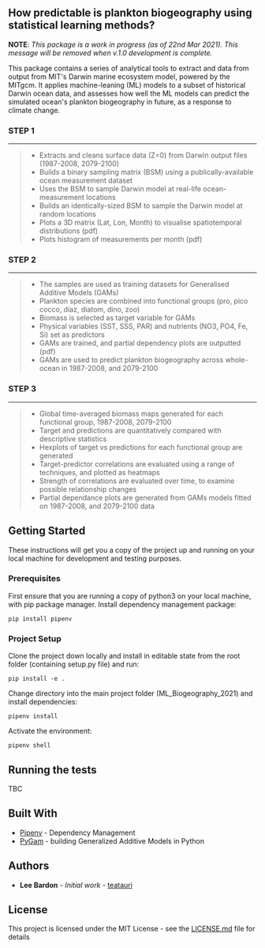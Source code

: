 ## How predictable is plankton biogeography using statistical learning methods?

**NOTE**: _This package is a work in progress (as of 22nd Mar 2021). This message will be removed when v.1.0 development is complete._

This package contains a series of analytical tools to extract and data from output from MIT's Darwin marine ecosystem model, powered by the MITgcm. It applies machine-leaning (ML) models to a subset of historical Darwin ocean data, and assesses how well the ML models can predict the simulated ocean's plankton biogeography in future, as a response to climate change.

### STEP 1
---

> - Extracts and cleans surface data (Z=0) from Darwin output files (1987-2008, 2079-2100)
> - Builds a binary sampling matrix (BSM) using a publically-available ocean measurement dataset
> - Uses the BSM to sample Darwin model at real-life ocean-measurement locations
> - Builds an identically-sized BSM to sample the Darwin model at random locations
> - Plots a 3D matrix (Lat, Lon, Month) to visualise spatiotemporal distributions (pdf)
> - Plots histogram of measurements per month (pdf)

### STEP 2
---

> - The samples are used as training datasets for Generalised Additive Models (GAMs)
> - Plankton species are combined into functional groups (pro, pico cocco, diaz, diatom, dino, zoo)
> - Biomass is selected as target variable for GAMs
> - Physical variables (SST, SSS, PAR) and nutrients (NO3, PO4, Fe, Si) set as predictors
> - GAMs are trained, and partial dependency plots are outputted (pdf)
> - GAMs are used to predict plankton biogeography across whole-ocean in 1987-2008, and 2079-2100

### STEP 3
---

> - Global time-averaged biomass maps generated for each functional group, 1987-2008, 2079-2100
> - Target and predictions are quantitatively compared with descriptive statistics
> - Hexplots of target vs predictions for each functional group are generated
> - Target-predictor correlations are evaluated using a range of techniques, and plotted as heatmaps
> - Strength of correlations are evaluated over time, to examine possible relationship changes
> - Partial dependance plots are generated from GAMs models fitted on 1987-2008, and 2079-2100 data

## Getting Started

These instructions will get you a copy of the project up and running on your local machine for development and testing purposes.

### Prerequisites

First ensure that you are running a copy of python3 on your local machine, with pip package manager. Install dependency management package:

```
pip install pipenv
```

### Project Setup

Clone the project down locally and install in editable state from the root folder (containing setup.py file) and run:

```
pip install -e .
```

Change directory into the main project folder (ML_Biogeography_2021) and install dependencies:

```
pipenv install
```

Activate the environment:

```
pipenv shell
```

## Running the tests

TBC

## Built With

- [Pipenv](https://pypi.org/project/pipenv/) - Dependency Management
- [PyGam](https://pygam.readthedocs.io/en/latest/) - building Generalized Additive Models in Python

<!-- ## Contributing

Please read [CONTRIBUTING.md](https://gist.github.com/PurpleBooth/b24679402957c63ec426) for details on our code of conduct, and the process for submitting pull requests to us. -->

## Authors

- **Lee Bardon** - _Initial work_ - [teatauri](https://github.com/teatauri)

## License

This project is licensed under the MIT License - see the [LICENSE.md](LICENSE.md) file for details

